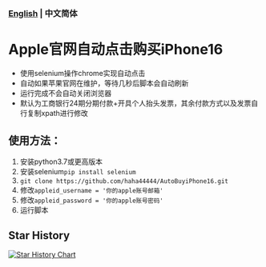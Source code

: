 ### [English](./README.md) | 中文简体
# Apple官网自动点击购买iPhone16
* 使用selenium操作chrome实现自动点击
* 自动如果苹果官网在维护，等待几秒后脚本会自动刷新
* 运行完成不会自动关闭浏览器
* 默认为工商银行24期分期付款+开具个人抬头发票，其余付款方式以及发票自行复制xpath进行修改


## 使用方法：
1. 安装python3.7或更高版本
2. 安装selenium`pip install selenium`
3. `git clone https://github.com/haha44444/AutoBuyiPhone16.git`
4. 修改`appleid_username = '你的apple账号邮箱'`
5. 修改`appleid_password = '你的apple账号密码'`
6. 运行脚本

## Star History

[![Star History Chart](https://api.star-history.com/svg?repos=haha44444/AutoBuyiPhone16&type=Date)](https://star-history.com/#haha44444/AutoBuyiPhone16&Date)
